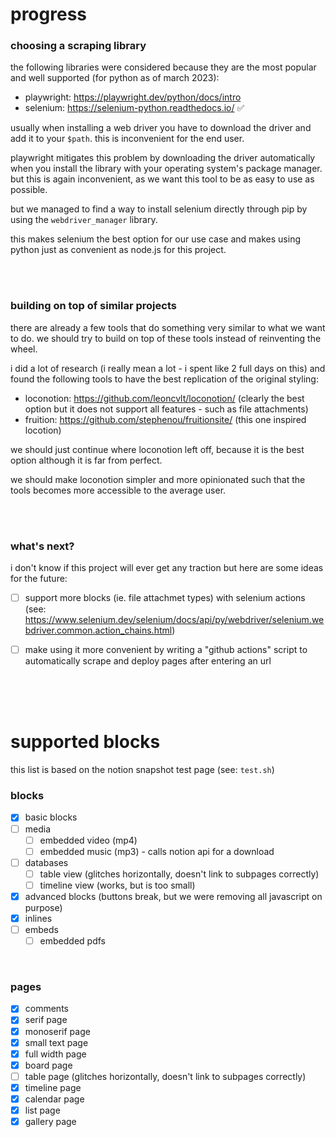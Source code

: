 # progress

### choosing a scraping library

the following libraries were considered because they are the most popular and well supported (for python as of march 2023):

-   playwright: https://playwright.dev/python/docs/intro
-   selenium: https://selenium-python.readthedocs.io/ ✅

usually when installing a web driver you have to download the driver and add it to your `$path`. this is inconvenient for the end user.

playwright mitigates this problem by downloading the driver automatically when you install the library with your operating system's package manager. but this is again inconvenient, as we want this tool to be as easy to use as possible.

but we managed to find a way to install selenium directly through pip by using the `webdriver_manager` library.

this makes selenium the best option for our use case and makes using python just as convenient as node.js for this project.

<br><br>

### building on top of similar projects

there are already a few tools that do something very similar to what we want to do. we should try to build on top of these tools instead of reinventing the wheel.

i did a lot of research (i really mean a lot - i spent like 2 full days on this) and found the following tools to have the best replication of the original styling:

-   loconotion: https://github.com/leoncvlt/loconotion/ (clearly the best option but it does not support all features - such as file attachments)
-   fruition: https://github.com/stephenou/fruitionsite/ (this one inspired locotion)

we should just continue where loconotion left off, because it is the best option although it is far from perfect.

we should make loconotion simpler and more opinionated such that the tools becomes more accessible to the average user.

<br><br>

### what's next?

i don't know if this project will ever get any traction but here are some ideas for the future:

-   [ ] support more blocks (ie. file attachmet types) with selenium actions (see: https://www.selenium.dev/selenium/docs/api/py/webdriver/selenium.webdriver.common.action_chains.html)

-   [ ] make using it more convenient by writing a "github actions" script to automatically scrape and deploy pages after entering an url

<br><br><br>

# supported blocks

this list is based on the notion snapshot test page (see: `test.sh`)

### blocks

-   [x] basic blocks
-   [ ] media
    -   [ ] embedded video (mp4)
    -   [ ] embedded music (mp3) - calls notion api for a download
-   [ ] databases
    -   [ ] table view (glitches horizontally, doesn't link to subpages correctly)
    -   [ ] timeline view (works, but is too small)
-   [x] advanced blocks (buttons break, but we were removing all javascript on purpose)
-   [x] inlines
-   [ ] embeds
    -   [ ] embedded pdfs

<br>

### pages

-   [x] comments
-   [x] serif page
-   [x] monoserif page
-   [x] small text page
-   [x] full width page
-   [x] board page
-   [ ] table page (glitches horizontally, doesn't link to subpages correctly)
-   [x] timeline page
-   [x] calendar page
-   [x] list page
-   [x] gallery page
